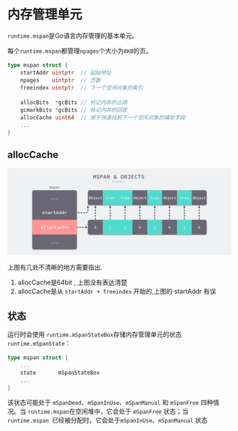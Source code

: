 # 内存管理单元

`runtime.mspan`是Go语言内存管理的基本单元。

每个`runtime.mspan`都管理`npages`个大小为`8KB`的页。

```go
type mspan struct {
	startAddr uintptr  // 起始地址
	npages    uintptr  // 页数
	freeindex uintptr  // 下一个空闲对象的索引

	allocBits  *gcBits // 标记内存的占用
	gcmarkBits *gcBits // 标记内存的回收
	allocCache uint64  // 用于快速找到下一个空闲对象的辅助字段
	...
}
```



## allocCache
![img.png](./allocCache.png)

上图有几处不清晰的地方需要指出.

1. allocCache是64bit , 上图没有表达清楚
2. allocCache是从 `startAddr + freeindex` 开始的,上图的 startAddr 有误



## 状态

运行时会使用 `runtime.mSpanStateBox`存储内存管理单元的状态 `runtime.mSpanState`：

```go
type mspan struct {
	...
	state       mSpanStateBox
	...
}
```

该状态可能处于 `mSpanDead`、`mSpanInUse`、`mSpanManual` 和 `mSpanFree` 四种情况。当 `runtime.mspan`在空闲堆中，它会处于 `mSpanFree` 状态；当 `runtime.mspan `已经被分配时，它会处于`mSpanInUse`、`mSpanManual` 状态
